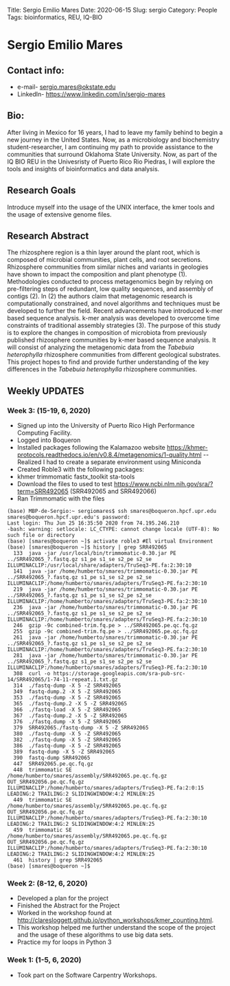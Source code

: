 Title: Sergio Emilio Mares
Date: 2020-06-15
Slug: sergio
Category: People
Tags: bioinformatics, REU, IQ-BIO

# Sergio Emilio Mares

## Contact info:
 - e-mail- <sergio.mares@okstate.edu>
 - LinkedIn-  <https://www.linkedin.com/in/sergio-mares>

## Bio:
After living in Mexico for 16 years, I had to leave my family behind to begin a new journey in the United States. 
Now, as a microbiology and biochemistry student-researcher, I am continuing my path to provide assistance to the 
communities that surround Oklahoma State University. Now, as part of the IQ BIO REU in the Univesristy of Puerto Rico Rio Piedras,
I will explore the tools and insights of bioinformatics and data analysis.

## Research Goals

Introduce myself into the usage of the UNIX interface, the kmer tools and the usage of extensive genome files. 

## Research Abstract

The rhizosphere region is a thin layer around the plant root, which is composed of microbial communities, 
plant cells, and root secretions. Rhizosphere communities from similar niches and variants in geologies 
have shown to impact the composition and plant phenotype (1).  Methodologies conducted to process metagenomics 
begin by relying on pre-filtering steps of redundant, low quality sequences, and assembly of contigs (2).
In (2) the authors claim that metagenomic research is computationally constrained, and novel algorithms
and techniques must be developed to further the field. Recent advancements have introduced k-mer based
sequence analysis. k-mer analysis was developed to overcome time constraints of traditional assembly strategies (3).
The purpose of this study is to explore the changes in composition of microbiota from previously published
rhizosphere communities by k-mer based sequence analysis. It will consist of analyzing the metagenomic
data from the _Tabebuia heterophylla_ rhizosphere communities from different geological substrates.
This project hopes to find and provide further understanding of the key differences in the
_Tabebuia heterophylla_ rhizosphere communities.


## Weekly UPDATES

### Week 3: (15-19, 6, 2020)
  - Signed up into the University of Puerto Rico High Performance Computing Facility.
  - Logged into Boqueron
  - Installed packages following the Kalamazoo website <https://khmer-protocols.readthedocs.io/en/v0.8.4/metagenomics/1-quality.html>
  -- Realized I had to create a separate environment using Miniconda
  - Created Roble3 with the following packages: 
   - khmer trimmomatic fastx_toolkit sta-tools
  - Download the files to used to test <https://www.ncbi.nlm.nih.gov/sra/?term=SRR492065> (SRR492065 and SRR492066)
  - Ran Trimmomatic with the files
  
```
(base) MBP-de-Sergio:~ sergiomares$ ssh smares@boqueron.hpcf.upr.edu
smares@boqueron.hpcf.upr.edu's password: 
Last login: Thu Jun 25 16:35:50 2020 from 74.195.246.210
-bash: warning: setlocale: LC_CTYPE: cannot change locale (UTF-8): No such file or directory
(base) [smares@boqueron ~]$ activate roble3 #El virtual Environment 
(base) [smares@boqueron ~]$ history | grep SRR492065
  133  java -jar /usr/local/bin/trimmomatic-0.30.jar PE ../SRR492065_?.fastq.gz s1_pe s1_se s2_pe s2_se ILLUMINACLIP:/usr/local/share/adapters/TruSeq3-PE.fa:2:30:10
  141  java -jar /home/humberto/smares/trimmomatic-0.30.jar PE ../SRR492065_?.fastq.gz s1_pe s1_se s2_pe s2_se ILLUMINACLIP:/home/humberto/smares/adapters/TruSeq3-PE.fa:2:30:10
  219  java -jar /home/humberto/smares/trimmomatic-0.30.jar PE ../SRR492065_?.fastq.gz s1_pe s1_se s2_pe s2_se ILLUMINACLIP:/home/humberto/smares/adapters/TruSeq3-PE.fa:2:30:10
  236  java -jar /home/humberto/smares/trimmomatic-0.30.jar PE ../SRR492065_?.fastq.gz s1_pe s1_se s2_pe s2_se ILLUMINACLIP:/home/humberto/smares/adapters/TruSeq3-PE.fa:2:30:10
  246  gzip -9c combined-trim.fq.pe > ../SRR492065.pe.qc.fq.gz
  255  gzip -9c combined-trim.fq.pe > ../SRR492065.pe.qc.fq.gz
  261  java -jar /home/humberto/smares/trimmomatic-0.30.jar PE ../SRR492065_?.fastq.gz s1_pe s1_se s2_pe s2_se ILLUMINACLIP:/home/humberto/smares/adapters/TruSeq3-PE.fa:2:30:10
  281  java -jar /home/humberto/smares/trimmomatic-0.30.jar PE ../SRR492065_?.fastq.gz s1_pe s1_se s2_pe s2_se ILLUMINACLIP:/home/humberto/smares/adapters/TruSeq3-PE.fa:2:30:10
  308  curl -o https://storage.googleapis.com/sra-pub-src-14/SRR492065/1-74-11-repeat.1.txt.gz
  314  ./fastq-dump -X 5 -Z SRR492065
  349  fastq-dump.2 -X 5 -Z SRR492065
  353  ./fastq-dump -X 5 -Z SRR492065
  365  ./fastq-dump.2 -X 5 -Z SRR492065
  366  ./fastq-load -X 5 -Z SRR492065
  367  ./fastq-dump.2 -X 5 -Z SRR492065
  376  ./fastq.dump -X 5 -Z SRR492065
  379  SRR492065./fastq-dump -X 5 -Z SRR492065
  380  ./fastq-dump -X 5 -Z SRR492065
  382  ./fastq-dump -X 5 -Z SRR492065
  386  ./fastq-dump -X 5 -Z SRR492065
  389  fastq-dump -X 5 -Z SRR492065
  390  fastq-dump SRR492065
  447  SRR492065.pe.qc.fq.gz
  448  trimmomatic SE /home/humberto/smares/assembly/SRR492065.pe.qc.fq.gz OUT_SRR492056.pe.qc.fq.gz ILLUMINACLIP:/home/humberto/smares/adapters/TruSeq3-PE.fa:2:0:15 LEADING:2 TRAILING:2 SLIDINGWINDOW:4:2 MINLEN:25
  449  trimmomatic SE /home/humberto/smares/assembly/SRR492065.pe.qc.fq.gz OUT_SRR492056.pe.qc.fq.gz ILLUMINACLIP:/home/humberto/smares/adapters/TruSeq3-PE.fa:2:30:10 LEADING:2 TRAILING:2 SLIDINGWINDOW:4:2 MINLEN:25
  459  trimmomatic SE /home/humberto/smares/assembly/SRR492065.pe.qc.fq.gz OUT_SRR492056.pe.qc.fq.gz ILLUMINACLIP:/home/humberto/smares/adapters/TruSeq3-PE.fa:2:30:10 LEADING:2 TRAILING:2 SLIDINGWINDOW:4:2 MINLEN:25
  461  history | grep SRR492065
(base) [smares@boqueron ~]$ 
```
  
### Week 2: (8-12, 6, 2020)
  - Developed a plan for the project
  - Finished the Abstract for the Project
  - Worked in the workshop found at <http://claresloggett.github.io/python_workshops/kmer_counting.html>.
  - This workshop helped me further understand the scope of the project and the usage of these algorithms to use big data sets. 
  - Practice my for loops in Python 3 

### Week 1: (1-5, 6, 2020)
  - Took part on the Software Carpentry Workshops.
